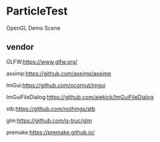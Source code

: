 # ParticleTest

OpenGL Demo Scene

## vendor

GLFW:https://www.glfw.org/

assimp:https://github.com/assimp/assimp

ImGui:https://github.com/ocornut/imgui

ImGuiFileDialog:https://github.com/aiekick/ImGuiFileDialog

stb:https://github.com/nothings/stb

glm:https://github.com/g-truc/glm

premake:https://premake.github.io/
